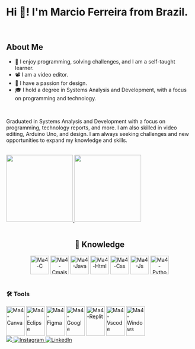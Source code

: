 <h1>Hi 🤞! I'm Marcio Ferreira from Brazil.</h1>
<br>
<h2>About Me</h2>
<ul>
  <li>
    🧩 I enjoy programming, solving challenges, and I am a self-taught learner.
  </li>
  <li>
    📽️ I am a video editor.
  </li>
  <li>
    🎨 I have a passion for design.
  </li>
  <li>
    🎓 I hold a degree in Systems Analysis and Development, with a focus on programming and technology.
  </li>
</ul>

<br>

<p>
  Graduated in Systems Analysis and Development with a focus on programming, technology reports, and more. I am also skilled in video editing, Arduino Uno, and design. I am always seeking challenges and new opportunities to expand my knowledge and skills.
</p>


<br>

<div>
  <a href="http://beacons.ai/ma4c89" target="_blank">
    <img height="180em" src="https://github-readme-stats.vercel.app/api?username=ma4c89&show_icons=true&theme=white&include_all_commits=true&count_private=true">
    <img height="180em" src="https://github-readme-stats.vercel.app/api/top-langs/?username=ma4c89&layout=compact&langs_count=10&theme=white">
  </a>
</div>

<br>

<div style="text-align: center;">
  <h2> 🧠 Knowledge </h2>
  <img alt="Ma4-C" height="50" width="50" src="https://cdn.jsdelivr.net/gh/devicons/devicon@latest/icons/c/c-original.svg" />
  <img alt="Ma4-Cmais" height="50" width="50" src="https://cdn.jsdelivr.net/gh/devicons/devicon@latest/icons/cplusplus/cplusplus-original.svg" />
  <img alt="Ma4-Java" height="50" width="50" src="https://cdn.jsdelivr.net/gh/devicons/devicon@latest/icons/java/java-original-wordmark.svg" />
  <img alt="Ma4-Html" height="50" width="50" src="https://cdn.jsdelivr.net/gh/devicons/devicon@latest/icons/html5/html5-original.svg" />
  <img alt="Ma4-Css" height="50" width="50" src="https://cdn.jsdelivr.net/gh/devicons/devicon@latest/icons/css3/css3-original.svg" />
  <img alt="Ma4-Js" height="50" width="50" src="https://cdn.jsdelivr.net/gh/devicons/devicon@latest/icons/javascript/javascript-original.svg" />
  <img alt="Ma4-Python" height="50" width="50" src="https://cdn.jsdelivr.net/gh/devicons/devicon@latest/icons/python/python-original.svg" />
</div>

<div style="display: inline-block"><br>
  <h3> 🛠️ Tools </h3>
  <img align="center" alt="Ma4-Canva" height="80" width="50" src="https://cdn.jsdelivr.net/gh/devicons/devicon@latest/icons/canva/canva-original.svg" /> 
  <img align="center" alt="Ma4-Eclipse" height="80" width="50" src="https://cdn.jsdelivr.net/gh/devicons/devicon@latest/icons/eclipse/eclipse-original.svg" />
  <img align="center" alt="Ma4-Figma" height="80" width="50" src="https://cdn.jsdelivr.net/gh/devicons/devicon@latest/icons/figma/figma-original.svg" />
  <img align="center" alt="Ma4-Google" height="80" width="50" src="https://cdn.jsdelivr.net/gh/devicons/devicon@latest/icons/google/google-original.svg" /
  <img align="center" alt="Ma4-PyCharm" height="80" width="50" src="https://cdn.jsdelivr.net/gh/devicons/devicon@latest/icons/pycharm/pycharm-original.svg" />
  <img align="center" alt="Ma4-Replit" height="80" width="50" src="https://cdn.jsdelivr.net/gh/devicons/devicon@latest/icons/replit/replit-original.svg" />
  <img align="center" alt="Ma4-Vscode" height="80" width="50" src="https://cdn.jsdelivr.net/gh/devicons/devicon@latest/icons/vscode/vscode-original.svg" />
  <img align="center" alt="Ma4-Windows" height="80" width="50"  src="https://cdn.jsdelivr.net/gh/devicons/devicon@latest/icons/windows11/windows11-original-wordmark.svg" />        
</div>

<br>

<div>
  <a href="https://twitter.com/Marciovila9541" target="_blank">
    <img src="https://img.shields.io/badge/Twitter-1DA1F2?style=for-the-badge&logo=twitter&logoColor=white"/>
  </a>
  <a href="https://www.instagram.com/marcio_ferreira11" target="_blank">
    <img src="https://img.shields.io/badge/Instagram-E4405F?style=for-the-badge&logo=instagram&logoColor=white" alt="Instagram" />
  </a>
  <a href="https://www.linkedin.com/in/márcio-ferreira-b54383327" target="_blank">
    <img src="https://img.shields.io/badge/LinkedIn-0077B5?style=for-the-badge&logo=linkedin&logoColor=white" alt="LinkedIn" />
  </a>
</div>
